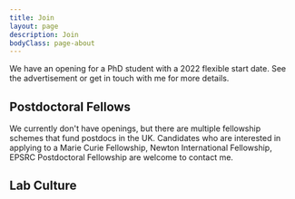 ```yaml
---
title: Join
layout: page
description: Join
bodyClass: page-about
---
```



We have an opening for a PhD student with a 2022 flexible start date. See the advertisement or get in touch with me for more details.


## Postdoctoral Fellows

We currently don't have openings, but there are multiple fellowship schemes that fund postdocs in the UK. Candidates who are interested in applying to a Marie Curie Fellowship, Newton International Fellowship, EPSRC Postdoctoral Fellowship are welcome to contact me.


## Lab Culture


